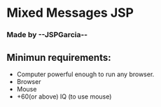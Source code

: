 # Mixed Messages JSP
### Made by --JSPGarcia--

## Minimun requirements:
- Computer powerful enough to run any browser.
- Browser
- Mouse
- +60(or above) IQ (to use mouse)